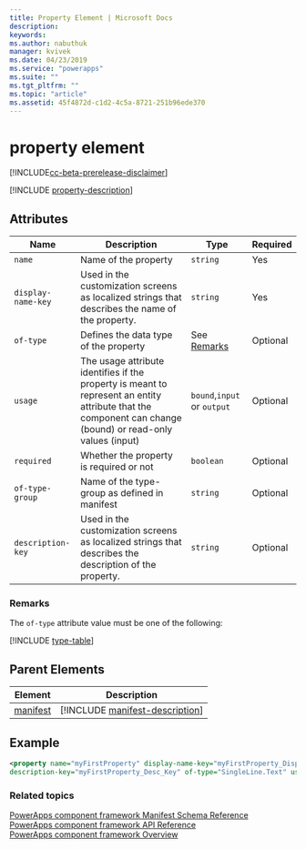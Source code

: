 ```yaml
---
title: Property Element | Microsoft Docs
description: 
keywords:
ms.author: nabuthuk
manager: kvivek
ms.date: 04/23/2019
ms.service: "powerapps"
ms.suite: ""
ms.tgt_pltfrm: ""
ms.topic: "article"
ms.assetid: 45f4872d-c1d2-4c5a-8721-251b96ede370
---
```


# property element

[!INCLUDE[cc-beta-prerelease-disclaimer](../../../includes/cc-beta-prerelease-disclaimer.md)]

[!INCLUDE [property-description](includes/property-description.md)]

## Attributes

|Name|Description|Type|Required|
|--|--|--|--|
|`name`|Name of the property|`string`|Yes|
|`display-name-key`|Used in the customization screens as localized strings that describes the name of the property.|`string`|Yes|
|`of-type`|Defines the data type of the property|See [Remarks](#remarks)|Optional|
|`usage`|The usage attribute identifies if the property is meant to represent an entity attribute that the component can change (bound) or read-only values (input)|`bound`,`input` or `output`|Optional|
|`required`|Whether the property is required or not|`boolean`|Optional|
|`of-type-group`|Name of the type-group as defined in manifest|`string`|Optional|
|`description-key`|Used in the customization screens as localized strings that describes the description of the property.|`string`|Optional|

### Remarks

The `of-type` attribute value must be one of the following:

[!INCLUDE [type-table](includes/type-table.md)]

## Parent Elements

|Element|Description|
|--|--|
|[manifest](manifest.md)|[!INCLUDE [manifest-description](includes/manifest-description.md)]|


## Example

```xml
<property name="myFirstProperty" display-name-key="myFirstProperty_Display_Key" 
description-key="myFirstProperty_Desc_Key" of-type="SingleLine.Text" usage="bound" required="true" />
```

### Related topics

[PowerApps component framework Manifest Schema Reference](index.md)<br/>
[PowerApps component framework API Reference](../reference/index.md)<br/>
[PowerApps component framework Overview](../overview.md)
